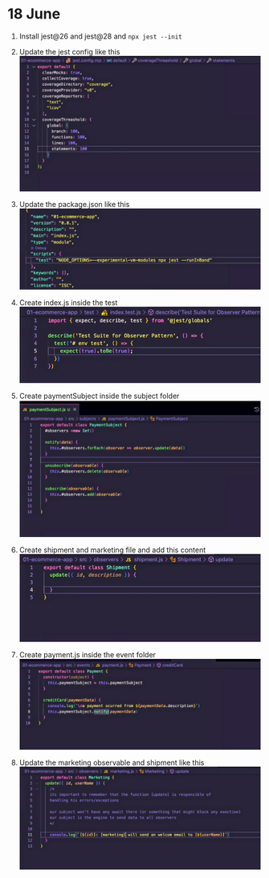 # 18 June

1. Install jest@26 and jest@28 and `npx jest --init`
2. Update the jest config like this
   ![alt text](image.png)

3. Update the package.json like this
   ![alt text](image-2.png)

4. Create index.js inside the test
   ![alt text](image-3.png)

5. Create paymentSubject inside the subject folder
   ![alt text](image-4.png)

6. Create shipment and marketing file and add this content
   ![alt text](image-5.png)

7. Create payment.js inside the event folder
   ![alt text](image-6.png)

8. Update the marketing observable and shipment like this
   ![alt text](image-7.png)
